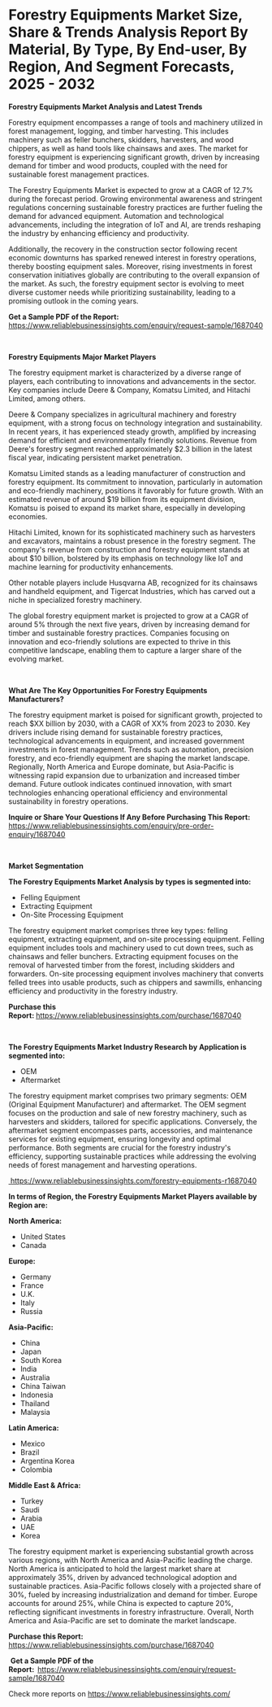 <p><h1>Forestry Equipments Market Size, Share & Trends Analysis Report By Material, By Type, By End-user, By Region, And Segment Forecasts, 2025 - 2032</h1></p><p><strong>Forestry Equipments Market Analysis and Latest Trends</strong></p>
<p><p>Forestry equipment encompasses a range of tools and machinery utilized in forest management, logging, and timber harvesting. This includes machinery such as feller bunchers, skidders, harvesters, and wood chippers, as well as hand tools like chainsaws and axes. The market for forestry equipment is experiencing significant growth, driven by increasing demand for timber and wood products, coupled with the need for sustainable forest management practices.</p><p>The Forestry Equipments Market is expected to grow at a CAGR of 12.7% during the forecast period. Growing environmental awareness and stringent regulations concerning sustainable forestry practices are further fueling the demand for advanced equipment. Automation and technological advancements, including the integration of IoT and AI, are trends reshaping the industry by enhancing efficiency and productivity.</p><p>Additionally, the recovery in the construction sector following recent economic downturns has sparked renewed interest in forestry operations, thereby boosting equipment sales. Moreover, rising investments in forest conservation initiatives globally are contributing to the overall expansion of the market. As such, the forestry equipment sector is evolving to meet diverse customer needs while prioritizing sustainability, leading to a promising outlook in the coming years.</p></p>
<p><strong>Get a Sample PDF of the Report:&nbsp;</strong> <a href="https://www.reliablebusinessinsights.com/enquiry/request-sample/1687040?utm_campaign=3252&utm_medium=2&utm_source=Github&utm_content=ia&utm_term=26032025&utm_id=forestry-equipments">https://www.reliablebusinessinsights.com/enquiry/request-sample/1687040</a></p>
<p>&nbsp;</p>
<p><strong>Forestry Equipments Major Market Players</strong></p>
<p><p>The forestry equipment market is characterized by a diverse range of players, each contributing to innovations and advancements in the sector. Key companies include Deere & Company, Komatsu Limited, and Hitachi Limited, among others. </p><p>Deere & Company specializes in agricultural machinery and forestry equipment, with a strong focus on technology integration and sustainability. In recent years, it has experienced steady growth, amplified by increasing demand for efficient and environmentally friendly solutions. Revenue from Deere's forestry segment reached approximately $2.3 billion in the latest fiscal year, indicating persistent market penetration.</p><p>Komatsu Limited stands as a leading manufacturer of construction and forestry equipment. Its commitment to innovation, particularly in automation and eco-friendly machinery, positions it favorably for future growth. With an estimated revenue of around $19 billion from its equipment division, Komatsu is poised to expand its market share, especially in developing economies.</p><p>Hitachi Limited, known for its sophisticated machinery such as harvesters and excavators, maintains a robust presence in the forestry segment. The company's revenue from construction and forestry equipment stands at about $10 billion, bolstered by its emphasis on technology like IoT and machine learning for productivity enhancements. </p><p>Other notable players include Husqvarna AB, recognized for its chainsaws and handheld equipment, and Tigercat Industries, which has carved out a niche in specialized forestry machinery. </p><p>The global forestry equipment market is projected to grow at a CAGR of around 5% through the next five years, driven by increasing demand for timber and sustainable forestry practices. Companies focusing on innovation and eco-friendly solutions are expected to thrive in this competitive landscape, enabling them to capture a larger share of the evolving market.</p></p>
<p>&nbsp;</p>
<p><strong>What Are The Key Opportunities For Forestry Equipments Manufacturers?</strong></p>
<p><p>The forestry equipment market is poised for significant growth, projected to reach $XX billion by 2030, with a CAGR of XX% from 2023 to 2030. Key drivers include rising demand for sustainable forestry practices, technological advancements in equipment, and increased government investments in forest management. Trends such as automation, precision forestry, and eco-friendly equipment are shaping the market landscape. Regionally, North America and Europe dominate, but Asia-Pacific is witnessing rapid expansion due to urbanization and increased timber demand. Future outlook indicates continued innovation, with smart technologies enhancing operational efficiency and environmental sustainability in forestry operations.</p></p>
<p><strong>Inquire or Share Your Questions If Any Before Purchasing This Report:</strong> <a href="https://www.reliablebusinessinsights.com/enquiry/pre-order-enquiry/1687040?utm_campaign=3252&utm_medium=2&utm_source=Github&utm_content=ia&utm_term=26032025&utm_id=forestry-equipments">https://www.reliablebusinessinsights.com/enquiry/pre-order-enquiry/1687040</a></p>
<p>&nbsp;</p>
<p><strong>Market Segmentation</strong></p>
<p><strong>The Forestry Equipments Market Analysis by types is segmented into:</strong></p>
<p><ul><li>Felling Equipment</li><li>Extracting Equipment</li><li>On-Site Processing Equipment</li></ul></p>
<p><p>The forestry equipment market comprises three key types: felling equipment, extracting equipment, and on-site processing equipment. Felling equipment includes tools and machinery used to cut down trees, such as chainsaws and feller bunchers. Extracting equipment focuses on the removal of harvested timber from the forest, including skidders and forwarders. On-site processing equipment involves machinery that converts felled trees into usable products, such as chippers and sawmills, enhancing efficiency and productivity in the forestry industry.</p></p>
<p><strong>Purchase this Report:&nbsp;</strong><a href="https://www.reliablebusinessinsights.com/purchase/1687040?utm_campaign=3252&utm_medium=2&utm_source=Github&utm_content=ia&utm_term=26032025&utm_id=forestry-equipments">https://www.reliablebusinessinsights.com/purchase/1687040</a></p>
<p>&nbsp;</p>
<p><strong>The Forestry Equipments Market Industry Research by Application is segmented into:</strong></p>
<p><ul><li>OEM</li><li>Aftermarket</li></ul></p>
<p><p>The forestry equipment market comprises two primary segments: OEM (Original Equipment Manufacturer) and aftermarket. The OEM segment focuses on the production and sale of new forestry machinery, such as harvesters and skidders, tailored for specific applications. Conversely, the aftermarket segment encompasses parts, accessories, and maintenance services for existing equipment, ensuring longevity and optimal performance. Both segments are crucial for the forestry industry's efficiency, supporting sustainable practices while addressing the evolving needs of forest management and harvesting operations.</p></p>
<p><a href="https://www.reliablebusinessinsights.com/forestry-equipments-r1687040?utm_campaign=3252&utm_medium=2&utm_source=Github&utm_content=ia&utm_term=26032025&utm_id=forestry-equipments">&nbsp;https://www.reliablebusinessinsights.com/forestry-equipments-r1687040</a></p>
<p><strong>In terms of Region, the Forestry Equipments Market Players available by Region are:</strong></p>
<p>
    <p> <strong> North America: </strong>
        <ul>
            <li>United States</li>
            <li>Canada</li>
        </ul>
        </p> 
    <p> <strong> Europe: </strong>
        <ul>
            <li>Germany</li>
            <li>France</li>
            <li>U.K.</li>
            <li>Italy</li>
            <li>Russia</li>
        </ul>
        </p> 
    <p> <strong> Asia-Pacific: </strong>
        <ul>
            <li>China</li>
            <li>Japan</li>
            <li>South Korea</li>
            <li>India</li>
            <li>Australia</li>
            <li>China Taiwan</li>
            <li>Indonesia</li>
            <li>Thailand</li>
            <li>Malaysia</li>
        </ul>
        </p> 
    <p> <strong> Latin America: </strong>
        <ul>
            <li>Mexico</li>
            <li>Brazil</li>
            <li>Argentina Korea</li>
            <li>Colombia</li>
        </ul>
        </p> 
    <p> <strong> Middle East & Africa: </strong>
        <ul>
            <li>Turkey</li>
            <li>Saudi</li>
            <li>Arabia</li>
            <li>UAE</li>
            <li>Korea</li>
        </ul>
    </p>
    </p>
<p><p>The forestry equipment market is experiencing substantial growth across various regions, with North America and Asia-Pacific leading the charge. North America is anticipated to hold the largest market share at approximately 35%, driven by advanced technological adoption and sustainable practices. Asia-Pacific follows closely with a projected share of 30%, fueled by increasing industrialization and demand for timber. Europe accounts for around 25%, while China is expected to capture 20%, reflecting significant investments in forestry infrastructure. Overall, North America and Asia-Pacific are set to dominate the market landscape.</p></p>
<p><strong>Purchase this Report: </strong><a href="https://www.reliablebusinessinsights.com/purchase/1687040?utm_campaign=3252&utm_medium=2&utm_source=Github&utm_content=ia&utm_term=26032025&utm_id=forestry-equipments">https://www.reliablebusinessinsights.com/purchase/1687040</a></p>
<p>&nbsp;<strong>Get a Sample PDF of the Report:&nbsp;&nbsp;</strong><a href="https://www.reliablebusinessinsights.com/enquiry/request-sample/1687040?utm_campaign=3252&utm_medium=2&utm_source=Github&utm_content=ia&utm_term=26032025&utm_id=forestry-equipments">https://www.reliablebusinessinsights.com/enquiry/request-sample/1687040</a></p>
<p><strong></strong></p>
<p>Check more reports on <a href="https://www.reliablebusinessinsights.com/?utm_campaign=3252&utm_medium=2&utm_source=Github&utm_content=ia&utm_term=26032025&utm_id=forestry-equipments">https://www.reliablebusinessinsights.com/</a></p>